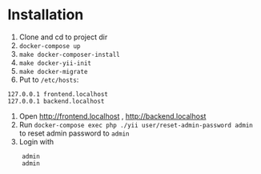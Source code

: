 Installation
============

1. Clone and cd to project dir
1. `docker-compose up` 
1. `make docker-composer-install`
1. `make docker-yii-init`
1. `make docker-migrate`
1. Put to `/etc/hosts`:
```
127.0.0.1 frontend.localhost
127.0.0.1 backend.localhost
```
1. Open http://frontend.localhost , http://backend.localhost 
1. Run `docker-compose exec php ./yii user/reset-admin-password admin` to reset admin password to `admin`
1. Login with
```
    admin
    admin
```
